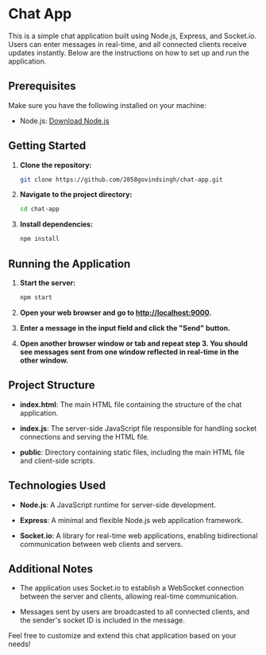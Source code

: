 # Chat App

This is a simple chat application built using Node.js, Express, and Socket.io. Users can enter messages in real-time, and all connected clients receive updates instantly. Below are the instructions on how to set up and run the application.

## Prerequisites

Make sure you have the following installed on your machine:

- Node.js: [Download Node.js](https://nodejs.org/)

## Getting Started

1. **Clone the repository:**

   ```bash
   git clone https://github.com/2058govindsingh/chat-app.git
   ```

2. **Navigate to the project directory:**

   ```bash
   cd chat-app
   ```

3. **Install dependencies:**

   ```bash
   npm install
   ```

## Running the Application

1. **Start the server:**

   ```bash
   npm start
   ```

2. **Open your web browser and go to [http://localhost:9000](http://localhost:9000).**

3. **Enter a message in the input field and click the "Send" button.**

4. **Open another browser window or tab and repeat step 3. You should see messages sent from one window reflected in real-time in the other window.**

## Project Structure

- **index.html**: The main HTML file containing the structure of the chat application.

- **index.js**: The server-side JavaScript file responsible for handling socket connections and serving the HTML file.

- **public**: Directory containing static files, including the main HTML file and client-side scripts.

## Technologies Used

- **Node.js**: A JavaScript runtime for server-side development.

- **Express**: A minimal and flexible Node.js web application framework.

- **Socket.io**: A library for real-time web applications, enabling bidirectional communication between web clients and servers.

## Additional Notes

- The application uses Socket.io to establish a WebSocket connection between the server and clients, allowing real-time communication.

- Messages sent by users are broadcasted to all connected clients, and the sender's socket ID is included in the message.

Feel free to customize and extend this chat application based on your needs!

